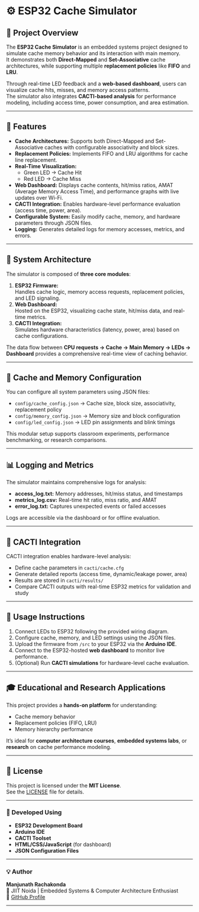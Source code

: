 # ⚙️ ESP32 Cache Simulator

## 📘 Project Overview
The **ESP32 Cache Simulator** is an embedded systems project designed to simulate cache memory behavior and its interaction with main memory.  
It demonstrates both **Direct-Mapped** and **Set-Associative** cache architectures, while supporting multiple **replacement policies** like **FIFO** and **LRU**.  

Through real-time LED feedback and a **web-based dashboard**, users can visualize cache hits, misses, and memory access patterns.  
The simulator also integrates **CACTI-based analysis** for performance modeling, including access time, power consumption, and area estimation.

---

## 🚀 Features
- **Cache Architectures:** Supports both Direct-Mapped and Set-Associative caches with configurable associativity and block sizes.  
- **Replacement Policies:** Implements FIFO and LRU algorithms for cache line replacement.  
- **Real-Time Visualization:**  
  - Green LED → Cache Hit  
  - Red LED → Cache Miss  
- **Web Dashboard:** Displays cache contents, hit/miss ratios, AMAT (Average Memory Access Time), and performance graphs with live updates over Wi-Fi.  
- **CACTI Integration:** Enables hardware-level performance evaluation (access time, power, area).  
- **Configurable System:** Easily modify cache, memory, and hardware parameters through JSON files.  
- **Logging:** Generates detailed logs for memory accesses, metrics, and errors.

---

## 🧠 System Architecture
The simulator is composed of **three core modules**:
1. **ESP32 Firmware:**  
   Handles cache logic, memory access requests, replacement policies, and LED signaling.  
2. **Web Dashboard:**  
   Hosted on the ESP32, visualizing cache state, hit/miss data, and real-time metrics.  
3. **CACTI Integration:**  
   Simulates hardware characteristics (latency, power, area) based on cache configurations.

The data flow between **CPU requests → Cache → Main Memory → LEDs → Dashboard** provides a comprehensive real-time view of caching behavior.

---

## 🧩 Cache and Memory Configuration
You can configure all system parameters using JSON files:
- `config/cache_config.json` → Cache size, block size, associativity, replacement policy  
- `config/memory_config.json` → Memory size and block configuration  
- `config/led_config.json` → LED pin assignments and blink timings  

This modular setup supports classroom experiments, performance benchmarking, or research comparisons.

---

## 📊 Logging and Metrics
The simulator maintains comprehensive logs for analysis:
- **access_log.txt:** Memory addresses, hit/miss status, and timestamps  
- **metrics_log.csv:** Real-time hit ratio, miss ratio, and AMAT  
- **error_log.txt:** Captures unexpected events or failed accesses  

Logs are accessible via the dashboard or for offline evaluation.

---

## 🔬 CACTI Integration
CACTI integration enables hardware-level analysis:
- Define cache parameters in `cacti/cache.cfg`  
- Generate detailed reports (access time, dynamic/leakage power, area)  
- Results are stored in `cacti/results/`  
- Compare CACTI outputs with real-time ESP32 metrics for validation and study

---

## 🧭 Usage Instructions
1. Connect LEDs to ESP32 following the provided wiring diagram.  
2. Configure cache, memory, and LED settings using the JSON files.  
3. Upload the firmware from `/src` to your ESP32 via the **Arduino IDE**.  
4. Connect to the ESP32-hosted **web dashboard** to monitor live performance.  
5. (Optional) Run **CACTI simulations** for hardware-level cache evaluation.

---

## 🎓 Educational and Research Applications
This project provides a **hands-on platform** for understanding:
- Cache memory behavior  
- Replacement policies (FIFO, LRU)  
- Memory hierarchy performance  

It’s ideal for **computer architecture courses**, **embedded systems labs**, or **research** on cache performance modeling.

---

## 🪪 License
This project is licensed under the **MIT License**.  
See the [LICENSE](LICENSE) file for details.

---

### 🧰 Developed Using
- **ESP32 Development Board**
- **Arduino IDE**
- **CACTI Toolset**
- **HTML/CSS/JavaScript** (for dashboard)
- **JSON Configuration Files**

---

### 💡 Author
**Manjunath Rachakonda**  
📍 JIIT Noida | Embedded Systems & Computer Architecture Enthusiast  
📧 [GitHub Profile](https://github.com/Manjunathmcu718)

---
